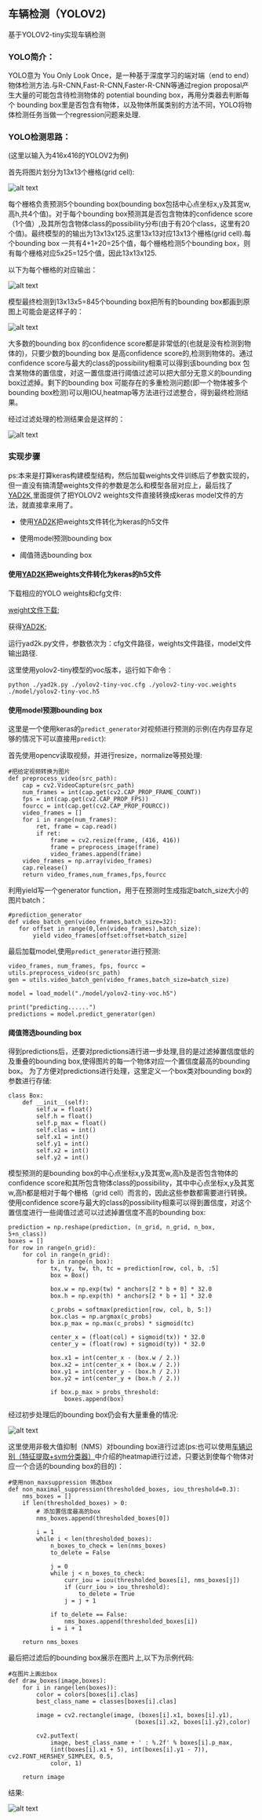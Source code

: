 [//]: # (Image References)

[image1]: ./rm_img/Grid.png
[image2]: ./rm_img/yolo-output.png
[image3]: ./rm_img/Scores.png
[image4]: ./rm_img/Prediction.png
[image5]: ./rm_img/Prediction.png
[image6]: ./rm_img/out_nonms.jpg
[image7]: ./rm_img/out_filtered.jpg


[video1]: ./vedio_out/project_video_out.mp4 "Video"
## **车辆检测（YOLOV2)**

基于YOLOV2-tiny实现车辆检测

### YOLO简介：
YOLO意为 You Only Look Once，是一种基于深度学习的端对端（end to end）物体检测方法.与R-CNN,Fast-R-CNN,Faster-R-CNN等通过region proposal产生大量的可能包含待检测物体的 potential bounding box，再用分类器去判断每个 bounding box里是否包含有物体，以及物体所属类别的方法不同，YOLO将物体检测任务当做一个regression问题来处理.

### YOLO检测思路：
(这里以输入为416x416的YOLOV2为例)

首先将图片划分为13x13个栅格(grid cell):

![alt text][image1]

每个栅格负责预测5个bounding box(bounding box包括中心点坐标x,y及其宽w,高h,共4个值)。对于每个bounding box预测其是否包含物体的confidence score（1个值）,及其所包含物体class的possibility分布(由于有20个class，这里有20个值)。最终模型的的输出为13x13x125.这里13x13对应13x13个栅格(grid cell).每个bounding box 一共有4+1+20=25个值，每个栅格检测5个bounding box，则有每个栅格对应5x25=125个值，因此13x13x125.

以下为每个栅格的对应输出：

![alt text][image2]

模型最终检测到13x13x5=845个bounding box把所有的bounding box都画到原图上可能会是这样子的：

![alt text][image3]

大多数的bounding box 的confidence score都是非常低的(也就是没有检测到物体的)，只要少数的bounding box 是高confidence score的,检测到物体的。通过confidence score与最大的class的possibility相乘可以得到该bounding box 包含某物体的置信度，对这一置信度进行阈值过滤可以把大部分无意义的bounding box过滤掉。剩下的bounding box 可能存在的多重检测问题(即一个物体被多个bounding box检测)可以用IOU,heatmap等方法进行过滤整合，得到最终检测结果。

经过过滤处理的检测结果会是这样的：

![alt text][image4]

### 实现步骤

ps:本来是打算keras构建模型结构，然后加载weights文件训练后了参数实现的，但一直没有搞清楚weights文件的参数是怎么和模型各层对应上，最后找了[YAD2K](https://github.com/allanzelener/YAD2K),里面提供了把YOLOV2 weights文件直接转换成keras model文件的方法，就直接拿来用了。

* 使用[YAD2K](https://github.com/allanzelener/YAD2K)把weights文件转化为keras的h5文件

* 使用model预测bounding box

* 阈值筛选bounding box

#### 使用[YAD2K](https://github.com/allanzelener/YAD2K)把weights文件转化为keras的h5文件

下载相应的YOLO weights和cfg文件:

[weight文件下载](https://pjreddie.com/darknet/yolov2/);

获得[YAD2K](https://github.com/allanzelener/YAD2K);

运行yad2k.py文件，参数依次为：cfg文件路径，weights文件路径，model文件输出路径.

这里使用yolov2-tiny模型的voc版本，运行如下命令：
```
python ./yad2k.py ./yolov2-tiny-voc.cfg ./yolov2-tiny-voc.weights ./model/yolov2-tiny-voc.h5
```

#### 使用model预测bounding box
这里是一个使用keras的`predict_generator`对视频进行预测的示例(在内存显存足够的情况下可以直接用`predict`):

首先使用opencv读取视频，并进行resize，normalize等预处理:
```
#把给定视频转换为图片
def preprocess_video(src_path):
    cap = cv2.VideoCapture(src_path)
    num_frames = int(cap.get(cv2.CAP_PROP_FRAME_COUNT))
    fps = int(cap.get(cv2.CAP_PROP_FPS))
    fourcc = int(cap.get(cv2.CAP_PROP_FOURCC))
    video_frames = []
    for i in range(num_frames):
        ret, frame = cap.read()
        if ret:
            frame = cv2.resize(frame, (416, 416))
            frame = preprocess_image(frame)
            video_frames.append(frame)
    video_frames = np.array(video_frames)
    cap.release()
    return video_frames,num_frames,fps,fourcc
 ```
 
利用yield写一个generator function，用于在预测时生成指定batch_size大小的图片batch：
 ```
#prediction_generator
def video_batch_gen(video_frames,batch_size=32):
    for offset in range(0,len(video_frames),batch_size):
        yield video_frames[offset:offset+batch_size]
 ```
 
最后加载model,使用`predict_generator`进行预测:

```
video_frames, num_frames, fps, fourcc = utils.preprocess_video(src_path)
gen = utils.video_batch_gen(video_frames,batch_size=batch_size)

model = load_model("./model/yolov2-tiny-voc.h5")

print("predicting......")
predictions = model.predict_generator(gen)
```

#### 阈值筛选bounding box
得到predictions后，还要对predictions进行进一步处理,目的是过滤掉置信度低的及重叠的bounding box,使得图片的每一个物体对应一个置信度最高的bounding box。
为了方便对predictions进行处理，这里定义一个box类对bounding box的参数进行存储:
```
class Box:
    def __init__(self):
        self.w = float()
        self.h = float()
        self.p_max = float()
        self.clas = int()
        self.x1 = int()
        self.y1 = int()
        self.x2 = int()
        self.y2 = int()
```

模型预测的是bounding box的中心点坐标x,y及其宽w,高h及是否包含物体的confidence score和其所包含物体class的possibility，其中中心点坐标x,y及其宽w,高h都是相对于每个栅格（grid cell）而言的，因此这些参数都需要进行转换。使用confidence score与最大的class的possibility相乘可以得到置信度，对这个置信度进行一些阈值过滤可以过滤掉置信度不高的bounding box:

```
prediction = np.reshape(prediction, (n_grid, n_grid, n_box, 5+n_class))
boxes = []
for row in range(n_grid):
    for col in range(n_grid):
        for b in range(n_box):
            tx, ty, tw, th, tc = prediction[row, col, b, :5]
            box = Box()

            box.w = np.exp(tw) * anchors[2 * b + 0] * 32.0
            box.h = np.exp(th) * anchors[2 * b + 1] * 32.0

            c_probs = softmax(prediction[row, col, b, 5:])
            box.clas = np.argmax(c_probs)
            box.p_max = np.max(c_probs) * sigmoid(tc)

            center_x = (float(col) + sigmoid(tx)) * 32.0
            center_y = (float(row) + sigmoid(ty)) * 32.0

            box.x1 = int(center_x - (box.w / 2.))
            box.x2 = int(center_x + (box.w / 2.))
            box.y1 = int(center_y - (box.h / 2.))
            box.y2 = int(center_y + (box.h / 2.))

            if box.p_max > probs_threshold:
                boxes.append(box)

```

经过初步处理后的bounding box仍会有大量重叠的情况:

![alt text][image6]

这里使用非极大值抑制（NMS）对bounding box进行过滤(ps:也可以使用[车辆识别（特征提取+svm分类器）](https://zhuanlan.zhihu.com/p/35607432)中介绍的heatmap进行过滤，只要达到使每个物体对应一个合适的bounding box的目的)：

```
#使用non_maxsuppression 筛选box
def non_maximal_suppression(thresholded_boxes, iou_threshold=0.3):
    nms_boxes = []
    if len(thresholded_boxes) > 0:
        # 添加置信度最高的box
        nms_boxes.append(thresholded_boxes[0])

        i = 1
        while i < len(thresholded_boxes):
            n_boxes_to_check = len(nms_boxes)
            to_delete = False

            j = 0
            while j < n_boxes_to_check:
                curr_iou = iou(thresholded_boxes[i], nms_boxes[j])
                if (curr_iou > iou_threshold):
                    to_delete = True
                j = j + 1

            if to_delete == False:
                nms_boxes.append(thresholded_boxes[i])
            i = i + 1

    return nms_boxes

```

最后把过滤后的bounding box展示在图片上,以下为示例代码:

```
#在图片上画出box
def draw_boxes(image,boxes):
    for i in range(len(boxes)):
        color = colors[boxes[i].clas]
        best_class_name = classes[boxes[i].clas]

        image = cv2.rectangle(image, (boxes[i].x1, boxes[i].y1),
                                    (boxes[i].x2, boxes[i].y2),color)

        cv2.putText(
            image, best_class_name + ' : %.2f' % boxes[i].p_max,
            (int(boxes[i].x1 + 5), int(boxes[i].y1 - 7)), cv2.FONT_HERSHEY_SIMPLEX, 0.5,
            color, 1)

    return image
```
结果:

![alt text][image7]

